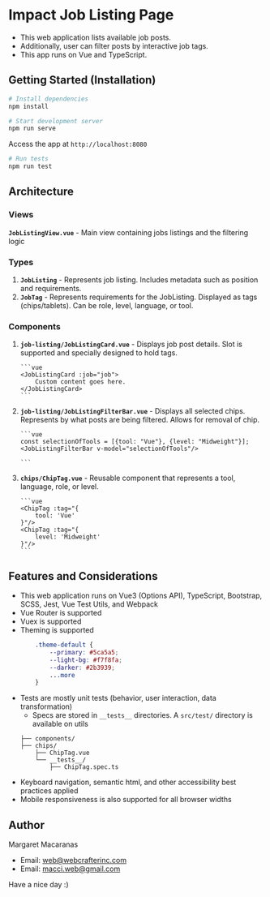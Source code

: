 # Impact Job Listing Page

- This web application lists available job posts.
- Additionally, user can filter posts by interactive job tags.
- This app runs on Vue and TypeScript.

## Getting Started (Installation)

```bash
# Install dependencies
npm install

# Start development server
npm run serve
```

Access the app at `http://localhost:8080`

```bash
# Run tests
npm run test
```

## Architecture

### Views

**`JobListingView.vue`** -
Main view containing jobs listings and the filtering logic

### Types

1. **`JobListing`** - Represents job listing. Includes metadata such as position and requirements.
2. **`JobTag`** - Represents requirements for the JobListing. Displayed as tags (chips/tablets). Can be role, level, language, or tool.

### Components

1.  **`job-listing/JobListingCard.vue`** -
    Displays job post details. Slot is supported and specially designed to hold tags.

        ```vue
        <JobListingCard :job="job">
            Custom content goes here.
        </JobListingCard>
        ```

2.  **`job-listing/JobListingFilterBar.vue`** -
    Displays all selected chips. Represents by what posts are being filtered. Allows for removal of chip.

        ```vue
        const selectionOfTools = [{tool: "Vue"}, {level: "Midweight"}];
        <JobListingFilterBar v-model="selectionOfTools"/>

        ```

3.  **`chips/ChipTag.vue`** -
    Reusable component that represents a tool, language, role, or level.

        ```vue
        <ChipTag :tag="{
            tool: 'Vue'
        }"/>
        <ChipTag :tag="{
            level: 'Midweight'
        }"/>
        ```

## Features and Considerations

- This web application runs on Vue3 (Options API), TypeScript, Bootstrap, SCSS, Jest, Vue Test Utils, and Webpack
- Vue Router is supported
- Vuex is supported
- Theming is supported
  ```app.scss
      .theme-default {
          --primary: #5ca5a5;
          --light-bg: #f7f8fa;
          --darker: #2b3939;
          ...more
      }
  ```
- Tests are mostly unit tests (behavior, user interaction, data transformation)
  - Specs are stored in `__tests__` directories. A `src/test/` directory is available on utils
  ```
  ├── components/
  ├── chips/
      ├── ChipTag.vue
      └── __tests__/
          ├── ChipTag.spec.ts
  ```
- Keyboard navigation, semantic html, and other accessibility best practices applied
- Mobile responsiveness is also supported for all browser widths

## Author

Margaret Macaranas

- Email: web@webcrafterinc.com
- Email: macci.web@gmail.com

Have a nice day :)
